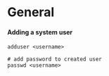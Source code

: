 # General

#### Adding a system user

    adduser <username>
    
    # add password to created user
    passwd <username>
